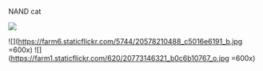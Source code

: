 NAND cat 

 ![](https://github.com/tchoi8/handmadecomputer/blob/master/NAND/NAND-cat.svg)
 
![](https://farm6.staticflickr.com/5744/20578210488_c5016e6191_b.jpg =600x)
![](https://farm1.staticflickr.com/620/20773146321_b0c6b10767_o.jpg =600x)
